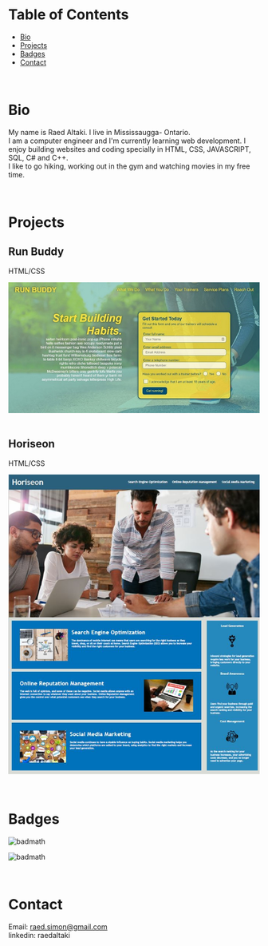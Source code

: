 # Table of Contents

* [Bio](#bio)
* [Projects](#projects)
* [Badges](#badges)
* [Contact](#contact)

<br/>

# Bio

 My name is Raed Altaki. I live in Mississaugga- Ontario.<br/>
I am a computer engineer and I'm currently learning web development. 
I enjoy building websites and coding specially in HTML, CSS, JAVASCRIPT, SQL, C# and C++. <br/>
I like to go hiking, working out in the gym and watching movies in my free time.

<br/>

# Projects 

## Run Buddy
HTML/CSS


![page Image 1](./assets/images/run-buddy-readme.jpg)
<br/><br/>
## Horiseon
HTML/CSS


![page Image 2](./assets/images/Horiseon.JPG)

<br/>

# Badges

![badmath](https://img.shields.io/badge/HTML-100.0%25-blue)

![badmath](https://img.shields.io/badge/CSS-100.0%25-blue)

<br/>

# Contact

Email: raed.simon@gmail.com <br/>
linkedin: raedaltaki

